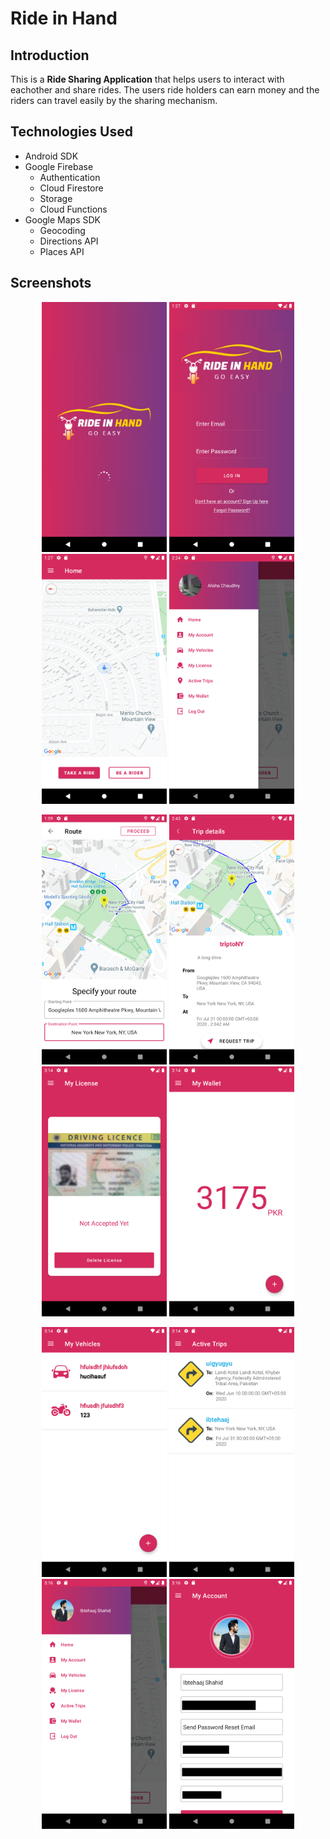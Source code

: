 # Ride in Hand
## Introduction
This is a **Ride Sharing Application** that helps users to interact with eachother and share rides. The users ride holders can earn money and the riders can travel easily by the sharing mechanism.
## Technologies Used
* Android SDK
* Google Firebase
  * Authentication
  * Cloud Firestore
  * Storage
  * Cloud Functions
* Google Maps SDK
  * Geocoding
  * Directions API
  * Places API
## Screenshots
<p align="center">
  <img src="https://github.com/Starwalker97/RideeInHands/blob/master/app/sampledata/1.png" width="200">
  <img src="https://github.com/Starwalker97/RideeInHands/blob/master/app/sampledata/2.png" width="200">
  <img src="https://github.com/Starwalker97/RideeInHands/blob/master/app/sampledata/3.png" width="200">
  <img src="https://github.com/Starwalker97/RideeInHands/blob/master/app/sampledata/4.png" width="200">

</p>
<p align="center">
  <img src="https://github.com/Starwalker97/RideeInHands/blob/master/app/sampledata/5.png" width="200">
  <img src="https://github.com/Starwalker97/RideeInHands/blob/master/app/sampledata/6.png" width="200">
  <img src="https://github.com/Starwalker97/RideeInHands/blob/master/app/sampledata/7.png" width="200">
  <img src="https://github.com/Starwalker97/RideeInHands/blob/master/app/sampledata/8.png" width="200">
</p>
<p align="center">
  <img src="https://github.com/Starwalker97/RideeInHands/blob/master/app/sampledata/9.png" width="200">
  <img src="https://github.com/Starwalker97/RideeInHands/blob/master/app/sampledata/10.png" width="200">
  <img src="https://github.com/Starwalker97/RideeInHands/blob/master/app/sampledata/11.png" width="200">
  <img src="https://github.com/Starwalker97/RideeInHands/blob/master/app/sampledata/12.png" width="200">
</p>

